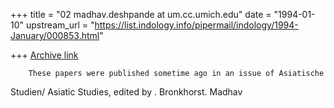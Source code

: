 +++
title = "02 madhav.deshpande at um.cc.umich.edu"
date = "1994-01-10"
upstream_url = "https://list.indology.info/pipermail/indology/1994-January/000853.html"

+++
[Archive link](https://list.indology.info/pipermail/indology/1994-January/000853.html)

        These papers were published sometime ago in an issue of Asiatische 
Studien/ Asiatic Studies, edited by . Bronkhorst.
                Madhav






